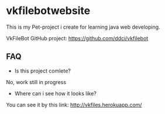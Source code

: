 # vkfilebotwebsite
This is my Pet-project i create for learning java web developing.

VkFileBot GitHub project: https://github.com/ddci/vkfilebot

## FAQ
* Is this project comlete? 

No, work still in progress
* Where can i see how it looks like?

You can see it by this link: http://vkfiles.herokuapp.com/

